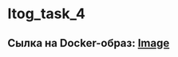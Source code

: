 # Itog_task_4
## Сылка на  Docker-образ: [Image]
[Image]: https://hub.docker.com/repository/docker/julialob/task4/general
